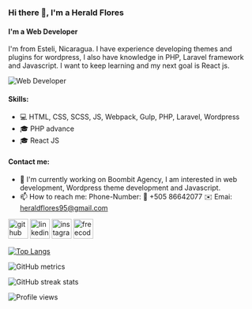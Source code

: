 ### Hi there 👋, I'm a Herald Flores
#### I'm a Web Developer
I'm from Esteli, Nicaragua. I have experience developing themes and plugins for wordpress, I also have knowledge in PHP, Laravel framework and Javascript.
I want to keep learning and my next goal is React js.

![Web Developer](https://media-exp1.licdn.com/dms/image/C4E16AQGTF3Oo_NseCQ/profile-displaybackgroundimage-shrink_350_1400/0/1628464769038?e=1634169600&v=beta&t=U9F0cvuxYL9YEWmXytB4awL1ouXOniTqIba4pT_C5EE)

#### Skills:
* 💻 HTML, CSS, SCSS, JS, Webpack, Gulp, PHP, Laravel, Wordpress
* 🎓 PHP advance
* 🎓 React JS


#### Contact me:
- 🔭 I'm currently working on Boombit Agency, I am interested in web development, Wordpress theme development and Javascript. 
- 📫 How to reach me: Phone-Number: 📱 +505 86642077 ✉️ Emai: heraldflores95@gmail.com 


[<img src='https://cdn.jsdelivr.net/npm/simple-icons@3.0.1/icons/github.svg' alt='github' height='40'>](https://github.com/Herald-Flores)  [<img src='https://cdn.jsdelivr.net/npm/simple-icons@3.0.1/icons/linkedin.svg' alt='linkedin' height='40'>](https://www.linkedin.com/in/herald-flores95/)  [<img src='https://cdn.jsdelivr.net/npm/simple-icons@3.0.1/icons/instagram.svg' alt='instagram' height='40'>](https://www.instagram.com/heraldflores95/)  [<img src='https://cdn.jsdelivr.net/npm/simple-icons@3.0.1/icons/freecodecamp.svg' alt='freecodecamp' height='40'>](https://www.freecodecamp.org/herald95)  

[![Top Langs](https://github-readme-stats.vercel.app/api/top-langs/?username=Herald-Flores)](https://github.com/anuraghazra/github-readme-stats)

![GitHub metrics](https://metrics.lecoq.io/Herald-Flores)  

![GitHub streak stats](https://github-readme-streak-stats.herokuapp.com/?user=Herald-Flores)  

![Profile views](https://gpvc.arturio.dev/Herald-Flores)  
